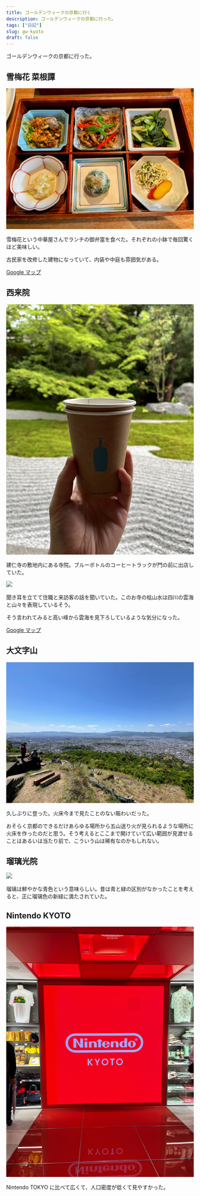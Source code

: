 ```yaml
---
title: ゴールデンウィークの京都に行く
description: ゴールデンウィークの京都に行った。
tags: ["日記"]
slug: gw-kyoto
draft: false
---
```


ゴールデンウィークの京都に行った。

<!-- truncate -->

## 雪梅花 菜根譚

![](kyoto_00.jpg)

雪梅花という中華屋さんでランチの御弁當を食べた。それぞれの小鉢で毎回驚くほど美味しい。

古民家を改修した建物になっていて、内装や中庭も雰囲気がある。

[Google マップ](https://maps.app.goo.gl/NLucpAn5PBLHronn9)

## 西来院

![](kyoto_01.jpg)

建仁寺の敷地内にある寺院。ブルーボトルのコーヒートラックが門の前に出店していた。

![](kyoto_04.jpg)

聞き耳を立てて住職と来訪客の話を聞いていた。このお寺の枯山水は四川の雲海と山々を表現しているそう。

そう言われてみると高い峰から雲海を見下ろしているような気分になった。

[Google マップ](https://maps.app.goo.gl/Dr34DSCQFRVVwCeXA)

## 大文字山

![](kyoto_02.jpg)

久しぶりに登った。火床今まで見たことのない賑わいだった。

おそらく京都のできるだけあらゆる場所から五山送り火が見られるような場所に火床を作ったのだと思う。そう考えるとここまで開けていて広い範囲が見渡せることはあるいは当たり前で、こういう山は稀有なのかもしれない。

## 瑠璃光院

![](kyoto_03.jpg)

瑠璃は鮮やかな青色という意味らしい。昔は青と緑の区別がなかったことを考えると、正に瑠璃色の新緑に満たされていた。

## Nintendo KYOTO

![](kyoto_05.jpg)

Nintendo TOKYO に比べて広くて、人口密度が低くて見やすかった。
